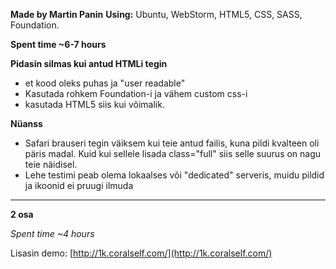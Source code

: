 **Made by Martin Panin**
**Using:**
Ubuntu, WebStorm, HTML5, CSS, SASS, Foundation.

**Spent time ~6-7 hours**

**Pidasin silmas kui antud HTMLi tegin**
 - et kood oleks puhas ja "user readable"
 - Kasutada rohkem Foundation-i ja vähem custom css-i
 - kasutada HTML5 siis kui võimalik.
 
 
 **Nüanss**
 - Safari brauseri tegin väiksem kui teie antud failis, kuna pildi kvalteen oli päris madal. Kuid kui sellele lisada class="full" siis selle suurus on nagu teie näidisel.
 - Lehe testimi peab olema lokaalses või "dedicated" serveris, muidu pildid ja ikoonid ei pruugi ilmuda
 
 ---
 **2 osa**
 
*Spent time ~4 hours*
 
 Lisasin demo: [http://1k.coralself.com/](http://1k.coralself.com/)
